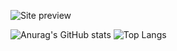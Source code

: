 ![Site preview](https://i.ibb.co/RpmbtWJ/git-background.png)


![Anurag's GitHub stats](https://github-readme-stats.vercel.app/api?username=imedcherfaoui&show_icons=true&theme=radical) ![Top Langs](https://github-readme-stats.vercel.app/api/top-langs/?username=imedcherfaoui&layout=compact)
<!--
**imedcherfaoui/imedcherfaoui** is a ✨ _special_ ✨ repository because its `README.md` (this file) appears on your GitHub profile.

Here are some ideas to get you started:

- 🔭 I’m currently working on ...
- 🌱 I’m currently learning ...
- 👯 I’m looking to collaborate on ...
- 🤔 I’m looking for help with ...
- 💬 Ask me about ...
- 📫 How to reach me: ...
- 😄 Pronouns: ...
- ⚡ Fun fact: ...
-->
